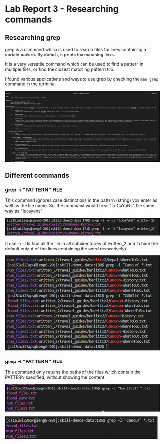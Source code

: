 # Lab Report 3 - Researching commands

## Researching grep

grep is a command which is used to search files for lines containing a certain pattern. By default, it prints the matching lines.

It is a very versatile command which can be used to find a pattern in multiple files, or find the closest matching pattern too.

I found various applications and ways to use grep by checking the ``` man grep ``` command in the terminal.

![Image](man_grep_1.png)


## Different commands

### grep -i "PATTERN" FILE

This command ignores case distinctions in the pattern (string) you enter as well as the file name. So, the command would treat "LuCaYaNs" the same way as "lucayans"

![Image](example1.png)

(I use -r -l to find all the file in all subdirectories of written_2 and to hide the default output of the lines containing the word respectively)

![Image](example2.png)


### grep -l "PATTERN" FILE

This command only returns the paths of the files which contain the PATTERN specified, without showing the content.

![Image](example3.png)

![Image](example4.png)

